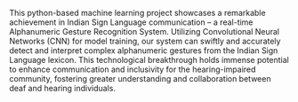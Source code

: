 This python-based machine learning project showcases a remarkable achievement in Indian Sign Language communication – a real-time Alphanumeric Gesture Recognition System. Utilizing Convolutional Neural Networks (CNN) for model training, our system can swiftly and accurately detect and interpret complex alphanumeric gestures from the Indian Sign Language lexicon. This technological breakthrough holds immense potential to enhance communication and inclusivity for the hearing-impaired community, fostering greater understanding and collaboration between deaf and hearing individuals.
